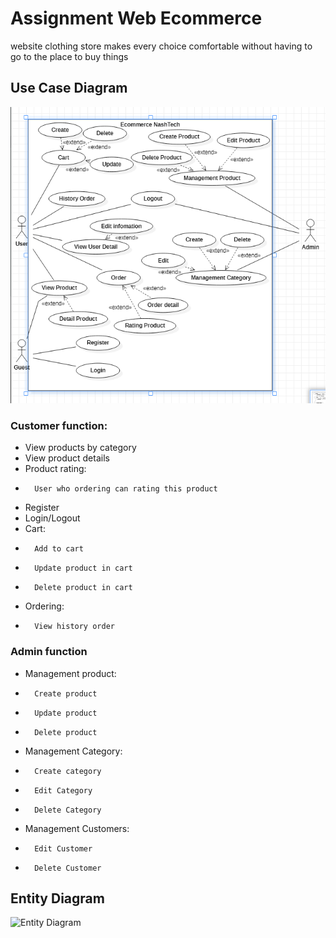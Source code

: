 # Assignment Web Ecommerce

website clothing store makes every choice comfortable without having to go to the place to buy things

## Use Case Diagram

![Use case diagram](Use_Case_Diagram.png)

### Customer function:

- View products by category
- View product details
- Product rating:

*       User who ordering can rating this product

- Register
- Login/Logout
- Cart:

*       Add to cart
*       Update product in cart
*       Delete product in cart

- Ordering:

*       View history order

### Admin function

- Management product:

*       Create product
*       Update product
*       Delete product

- Management Category:

*       Create category
*       Edit Category
*       Delete Category

- Management Customers:

*       Edit Customer
*       Delete Customer

## Entity Diagram

![Entity Diagram](newERD.png.png)

